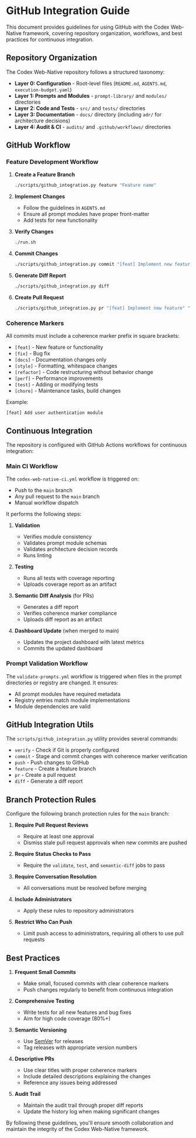 # GitHub Integration Guide

This document provides guidelines for using GitHub with the Codex Web-Native framework, covering repository organization, workflows, and best practices for continuous integration.

## Repository Organization

The Codex Web-Native repository follows a structured taxonomy:

- **Layer 0: Configuration** - Root-level files (`README.md`, `AGENTS.md`, `execution-budget.yaml`)
- **Layer 1: Prompts and Modules** - `prompt-library/` and `modules/` directories
- **Layer 2: Code and Tests** - `src/` and `tests/` directories
- **Layer 3: Documentation** - `docs/` directory (including `adr/` for architecture decisions)
- **Layer 4: Audit & CI** - `audits/` and `.github/workflows/` directories

## GitHub Workflow

### Feature Development Workflow

1. **Create a Feature Branch**
   ```bash
   ./scripts/github_integration.py feature "Feature name"
   ```

2. **Implement Changes**
   - Follow the guidelines in `AGENTS.md`
   - Ensure all prompt modules have proper front-matter
   - Add tests for new functionality

3. **Verify Changes**
   ```bash
   ./run.sh
   ```

4. **Commit Changes**
   ```bash
   ./scripts/github_integration.py commit "[feat] Implement new feature"
   ```

5. **Generate Diff Report**
   ```bash
   ./scripts/github_integration.py diff
   ```

6. **Create Pull Request**
   ```bash
   ./scripts/github_integration.py pr "[feat] Implement new feature" "Detailed description"
   ```

### Coherence Markers

All commits must include a coherence marker prefix in square brackets:

- `[feat]` - New feature or functionality
- `[fix]` - Bug fix
- `[docs]` - Documentation changes only
- `[style]` - Formatting, whitespace changes
- `[refactor]` - Code restructuring without behavior change
- `[perf]` - Performance improvements
- `[test]` - Adding or modifying tests
- `[chore]` - Maintenance tasks, build changes

Example:
```
[feat] Add user authentication module
```

## Continuous Integration

The repository is configured with GitHub Actions workflows for continuous integration:

### Main CI Workflow

The `codex-web-native-ci.yml` workflow is triggered on:
- Push to the `main` branch
- Any pull request to the `main` branch
- Manual workflow dispatch

It performs the following steps:
1. **Validation**
   - Verifies module consistency
   - Validates prompt module schemas
   - Validates architecture decision records
   - Runs linting

2. **Testing**
   - Runs all tests with coverage reporting
   - Uploads coverage report as an artifact

3. **Semantic Diff Analysis** (for PRs)
   - Generates a diff report
   - Verifies coherence marker compliance
   - Uploads diff report as an artifact

4. **Dashboard Update** (when merged to main)
   - Updates the project dashboard with latest metrics
   - Commits the updated dashboard

### Prompt Validation Workflow

The `validate-prompts.yml` workflow is triggered when files in the prompt directories or registry are changed. It ensures:
- All prompt modules have required metadata
- Registry entries match module implementations
- Module dependencies are valid

## GitHub Integration Utils

The `scripts/github_integration.py` utility provides several commands:

- `verify` - Check if Git is properly configured
- `commit` - Stage and commit changes with coherence marker verification
- `push` - Push changes to GitHub
- `feature` - Create a feature branch
- `pr` - Create a pull request
- `diff` - Generate a diff report

## Branch Protection Rules

Configure the following branch protection rules for the `main` branch:

1. **Require Pull Request Reviews**
   - Require at least one approval
   - Dismiss stale pull request approvals when new commits are pushed

2. **Require Status Checks to Pass**
   - Require the `validate`, `test`, and `semantic-diff` jobs to pass

3. **Require Conversation Resolution**
   - All conversations must be resolved before merging

4. **Include Administrators**
   - Apply these rules to repository administrators

5. **Restrict Who Can Push**
   - Limit push access to administrators, requiring all others to use pull requests

## Best Practices

1. **Frequent Small Commits**
   - Make small, focused commits with clear coherence markers
   - Push changes regularly to benefit from continuous integration

2. **Comprehensive Testing**
   - Write tests for all new features and bug fixes
   - Aim for high code coverage (80%+)

3. **Semantic Versioning**
   - Use [SemVer](https://semver.org/) for releases
   - Tag releases with appropriate version numbers

4. **Descriptive PRs**
   - Use clear titles with proper coherence markers
   - Include detailed descriptions explaining the changes
   - Reference any issues being addressed

5. **Audit Trail**
   - Maintain the audit trail through proper diff reports
   - Update the history log when making significant changes

By following these guidelines, you'll ensure smooth collaboration and maintain the integrity of the Codex Web-Native framework.